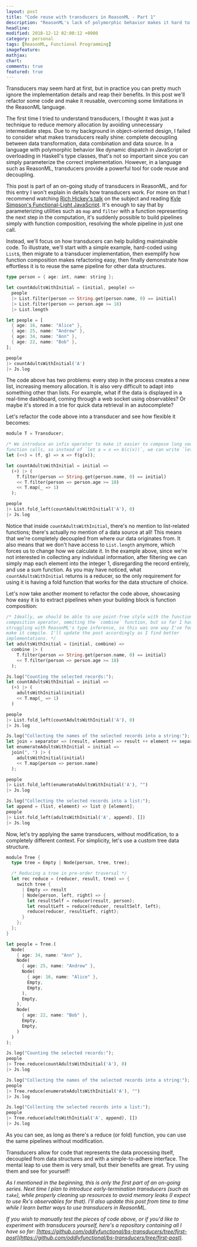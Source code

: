 ```yaml
---
layout: post
title: "Code reuse with transducers in ReasonML - Part 1"
description: "ReasonML's lack of polymorphic behavior makes it hard to reuse data processing pipelines in different contexts. In this post I demonstrate how to use transducers to overcome that limitation."
headline: 
modified: 2018-12-12 02:00:12 +0900
category: personal
tags: [ReasonML, Functional Programming]
imagefeature: 
mathjax: 
chart: 
comments: true
featured: true
---
```


Transducers may seem hard at first, but in practice you can pretty much ignore
the implementation details and reap their benefits. In this post we'll refactor
some code and make it reusable, overcoming some limitations in the ReasonML
language.

The first time I tried to understand transducers, I thought it was just a
technique to reduce memory allocation by avoiding unnecessary intermediate
steps. Due to my background in object-oriented design, I failed to consider
what makes transducers really shine: complete decoupling between data
transformation, data combination and data source. In a language with
polymorphic behavior like dynamic dispatch in JavaScript or overloading in
Haskell's type classes, that's not so important since you can simply
parameterize the correct implementation. However, in a language such as
ReasonML, transducers provide a powerful tool for code reuse and decoupling.

This post is part of an on-going study of transducers in ReasonML, and for this
entry I won't explain in details how transducers work. For more on that I
recommend watching [Rich Hickey's talk](https://www.youtube.com/watch?v=6mTbuzafcII)
on the subject and reading
[Kyle Simpson's Functional-Light JavaScript](https://github.com/getify/Functional-Light-JS/blob/master/manuscript/apA.md/).
It's enough to say that by parameterizing utilities such as `map` and `filter`
with a function representing the next step in the computation, it's suddenly
possible to build pipelines simply with function composition, resolving the
whole pipeline in just one call.

Instead, we'll focus on how transducers can help building maintainable code. To
illustrate, we'll start with a simple example, hard-coded using `List`s, then
migrate to a transducer implementation, then exemplify how function composition
makes refactoring easy, then finally demonstrate how effortless it is to reuse
the same pipeline for other data structures.

```rust
type person = { age: int, name: string };

let countAdultsWithInitial = (initial, people) =>
  people
  |> List.filter(person => String.get(person.name, 0) == initial)
  |> List.filter(person => person.age >= 18)
  |> List.length

let people = [
  { age: 16, name: "Alice" },
  { age: 25, name: "Andrew" },
  { age: 34, name: "Ann" },
  { age: 22, name: "Bob" },
];

people
|> countAdultsWithInitial('A')
|> Js.log
```

The code above has two problems: every step in the process creates a new list,
increasing memory allocation. It is also very difficult to adapt into
something other than lists. For example, what if the data is displayed in a
real-time dashboard, coming through a web socket using observables? Or maybe
it's stored in a trie for quick data retrieval in an autocomplete?

Let's refactor the code above into a transducer and see how flexible it becomes:

```rust
module T = Transducer;

/* We introduce an infix operator to make it easier to compose long sequences of
function calls, so instead of `let a = x => b(c(x))`, we can write `let a = b << c` */
let (<<) = (f, g) => x => f(g(x));

let countAdultsWithInitial = initial =>
  (+) |> (
    T.filter(person => String.get(person.name, 0) == initial)
    << T.filter(person => person.age >= 18)
    << T.map(_ => 1)
  );

people
|> List.fold_left(countAdultsWithInitial('A'), 0)
|> Js.log
```

Notice that inside `countAdultsWithInitial`, there's no mention to list-related
functions; there's actually no mention of a data source at all! This means that
we're completely decoupled from where our data originates from. It also means
that we don't have access to `List.length` anymore, which forces us to change
how we calculate it. In the example above, since we're not interested in
collecting any individual information, after filtering we can simply map each
element into the integer 1, disregarding the record entirely, and use a sum
function. As you may have noticed, what `countAdultsWithInitial` returns is a
reducer, so the only requirement for using it is having a fold function that
works for the data structure of choice.

Let's now take another moment to refactor the code above, showcasing how easy it is to
extract pipelines when your building block is function composition:

```rust
/* Ideally, we should be able to use point-free style with the function
composition operator, ommiting the `combine` function, but so far I have been
struggling with ReasonML's type inference, so this was one way I've found to
make it compile. I'll update the post accordingly as I find better
implementations. */
let adultsWithInitial = (initial, combine) =>
  combine |> (
    T.filter(person => String.get(person.name, 0) == initial)
    << T.filter(person => person.age >= 18)
  );

Js.log("Counting the selected records:");
let countAdultsWithInitial = initial =>
  (+) |> (
    adultsWithInitial(initial)
    << T.map(_ => 1)
  )

people
|> List.fold_left(countAdultsWithInitial('A'), 0)
|> Js.log

Js.log("Collecting the names of the selected records into a string:");
let join = separator => (result, element) => result ++ element ++ separator;
let enumerateAdultsWithInitial = initial =>
  join(", ") |> (
    adultsWithInitial(initial)
    << T.map(person => person.name)
  );

people
|> List.fold_left(enumerateAdultsWithInitial('A'), "")
|> Js.log

Js.log("Collecting the selected records into a list:");
let append = (list, element) => list @ [element];
people
|> List.fold_left(adultsWithInitial('A', append), [])
|> Js.log
```

Now, let's try applying the same transducers, without modification, to a
completely different context. For simplicity, let's use a custom tree data
structure.

```rust
module Tree {
  type tree = Empty | Node(person, tree, tree);

  /* Reducing a tree in pre-order traversal */
  let rec reduce = (reducer, result, tree) => {
    switch tree {
      | Empty => result
      | Node(person, left, right) => {
        let resultSelf = reducer(result, person);
        let resultLeft = reduce(reducer, resultSelf, left);
        reduce(reducer, resultLeft, right);
      }
    };
  };
}

let people = Tree.(
  Node(
    { age: 34, name: "Ann" },
    Node(
      { age: 25, name: "Andrew" },
      Node(
        { age: 16, name: "Alice" },
        Empty,
        Empty,
      ),
      Empty,
    ),
    Node(
      { age: 22, name: "Bob" },
      Empty,
      Empty,
    )
  )
);

Js.log("Counting the selected records:");
people
|> Tree.reduce(countAdultsWithInitial('A'), 0)
|> Js.log

Js.log("Collecting the names of the selected records into a string:");
people
|> Tree.reduce(enumerateAdultsWithInitial('A'), "")
|> Js.log

Js.log("Collecting the selected records into a list:");
people
|> Tree.reduce(adultsWithInitial('A', append), [])
|> Js.log
```

As you can see, as long as there's a reduce (or fold) function, you can use the
same pipelines without modification.

Transducers allow for code that represents the data processing itself,
decoupled from data structures and with a simple-to-adhere interface. The
mental leap to use them is very small, but their benefits are great. Try using
them and see for yourself!

_As I mentioned in the beginning, this is only the first part of an on-going
series. Next time I plan to introduce early-termination transducers (such as
`take`), while properly cleaning up resources to avoid memory leaks (I expect
to use Rx's observables for that). I'll also update this post from time to time
while I learn better ways to use transducers in ReasonML._

_If you wish to manually test the pieces of code above, or if you'd like to
experiment with transducers yourself, here's a repository containing all I have
so far: [https://github.com/oddlyfunctional/bs-transducers/tree/first-post](https://github.com/oddlyfunctional/bs-transducers/tree/first-post)._
